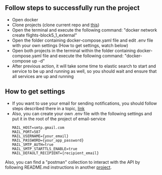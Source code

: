 ## Follow steps to successfully run the project

- Open docker
- Clone projects (clone current repo and [this](https://github.com/NurePyrohAndrii/profITsoft-block2))
- Open the terminal and execute the following command: "docker network create flights-block5_1_external"
- Open the folder containing docker-compose.yaml file and edit .env file with your own settings (How to get settings, watch below)
- Open both projects in the terminal within the folder containing docker-compose.yaml file and execute the following command: "docker-compose up -d"
- After previous action, it will take some time to elastic search to start and service to be up and running as well, so you should wait and ensure that all services are up and running


## How to get settings

- If you want to use your email for sending notifications, you should follow steps described there in a topic, [link](https://stackoverflow.com/questions/72577189/gmail-smtp-server-stopped-working-as-it-no-longer-support-less-secure-apps)
- Also, you can create your own .env file with the following settings and put it in the root of the project of email-service
  ```properties
  MAIL_HOST=smtp.gmail.com
  MAIL_PORT=587
  MAIL_USERNAME={your_email}
  MAIL_PASSWORD={your_app_password}
  MAIL_SMTP_AUTH=true
  MAIL_SMTP_STARTTLS_ENABLE=true
  MAIL_DEFAULT_RECIPIENT={recipient_email}
    ```

Also,
you can find a "postman" collection
to interact with the API
by following README.md instructions in another [project](https://github.com/NurePyrohAndrii/profITsoft-block2).